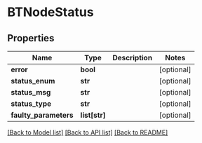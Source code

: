 # BTNodeStatus

## Properties
Name | Type | Description | Notes
------------ | ------------- | ------------- | -------------
**error** | **bool** |  | [optional] 
**status_enum** | **str** |  | [optional] 
**status_msg** | **str** |  | [optional] 
**status_type** | **str** |  | [optional] 
**faulty_parameters** | **list[str]** |  | [optional] 

[[Back to Model list]](../README.md#documentation-for-models) [[Back to API list]](../README.md#documentation-for-api-endpoints) [[Back to README]](../README.md)


